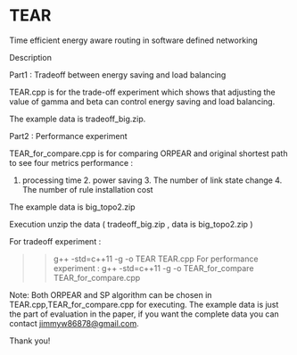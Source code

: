 # TEAR
Time efficient energy aware routing in software defined networking

Description

Part1 : Tradeoff between energy saving and load balancing

TEAR.cpp is for the trade-off experiment which shows that adjusting the value of gamma and beta can control energy saving and load balancing.

The example data is tradeoff_big.zip.

Part2 : Performance experiment

TEAR_for_compare.cpp is for comparing ORPEAR and original shortest path to see four metrics performance : 
1. processing time  2. power saving   3. The number of link state change  4. The number of rule installation cost

The example data is big_topo2.zip


Execution
unzip the data ( tradeoff_big.zip , data is big_topo2.zip )

For tradeoff experiment :
>> g++ -std=c++11 -g -o TEAR TEAR.cpp
For performance experiment :
>> g++ -std=c++11 -g -o TEAR_for_compare TEAR_for_compare.cpp

Note:
Both ORPEAR and SP algorithm can be chosen in TEAR.cpp,TEAR_for_compare.cpp for executing.
The example data is just the part of evaluation in the paper, if you want the complete data
you can contact jimmyw86878@gmail.com.

Thank you!



